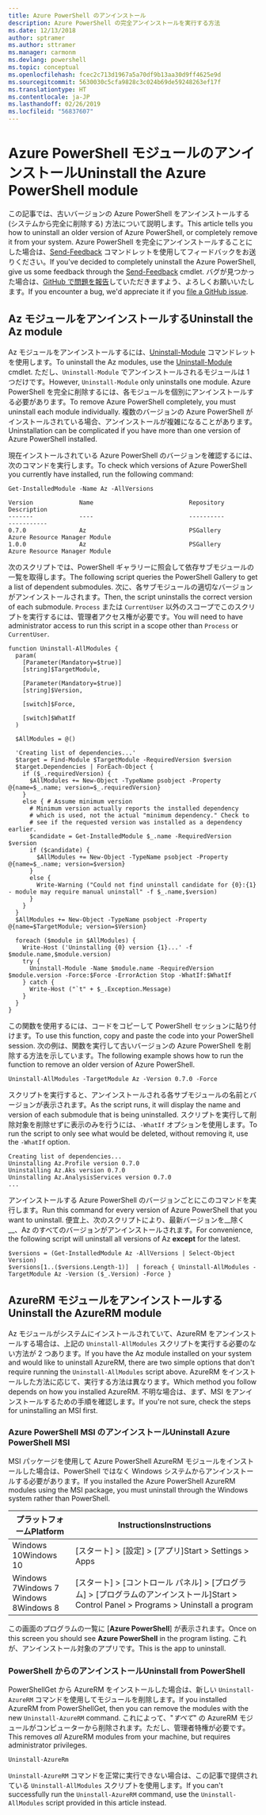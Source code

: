 ```yaml
---
title: Azure PowerShell のアンインストール
description: Azure PowerShell の完全アンインストールを実行する方法
ms.date: 12/13/2018
author: sptramer
ms.author: sttramer
ms.manager: carmonm
ms.devlang: powershell
ms.topic: conceptual
ms.openlocfilehash: fcec2c713d1967a5a70df9b13aa30d9ff4625e9d
ms.sourcegitcommit: 5630030c5cfa9828c3c024b69de59248263ef17f
ms.translationtype: HT
ms.contentlocale: ja-JP
ms.lasthandoff: 02/26/2019
ms.locfileid: "56837607"
---
```

# <a name="uninstall-the-azure-powershell-module"></a><span data-ttu-id="09e5a-103">Azure PowerShell モジュールのアンインストール</span><span class="sxs-lookup"><span data-stu-id="09e5a-103">Uninstall the Azure PowerShell module</span></span>

<span data-ttu-id="09e5a-104">この記事では、古いバージョンの Azure PowerShell をアンインストールする (システムから完全に削除する) 方法について説明します。</span><span class="sxs-lookup"><span data-stu-id="09e5a-104">This article tells you how to uninstall an older version of Azure PowerShell, or completely remove it from your system.</span></span> <span data-ttu-id="09e5a-105">Azure PowerShell を完全にアンインストールすることにした場合は、[Send-Feedback](/powershell/module/az.accounts/send-feedback) コマンドレットを使用してフィードバックをお送りください。</span><span class="sxs-lookup"><span data-stu-id="09e5a-105">If you've decided to completely uninstall the Azure PowerShell, give us some feedback through the [Send-Feedback](/powershell/module/az.accounts/send-feedback) cmdlet.</span></span>
<span data-ttu-id="09e5a-106">バグが見つかった場合は、[GitHub で問題を報告](https://github.com/azure/azure-powershell/issues)していただきますよう、よろしくお願いいたします。</span><span class="sxs-lookup"><span data-stu-id="09e5a-106">If you encounter a bug, we'd appreciate it if you [file a GitHub issue](https://github.com/azure/azure-powershell/issues).</span></span>

## <a name="uninstall-the-az-module"></a><span data-ttu-id="09e5a-107">Az モジュールをアンインストールする</span><span class="sxs-lookup"><span data-stu-id="09e5a-107">Uninstall the Az module</span></span>

<span data-ttu-id="09e5a-108">Az モジュールをアンインストールするには、[Uninstall-Module](/powershell/module/powershellget/uninstall-module) コマンドレットを使用します。</span><span class="sxs-lookup"><span data-stu-id="09e5a-108">To uninstall the Az modules, use the [Uninstall-Module](/powershell/module/powershellget/uninstall-module) cmdlet.</span></span> <span data-ttu-id="09e5a-109">ただし、`Uninstall-Module` でアンインストールされるモジュールは 1 つだけです。</span><span class="sxs-lookup"><span data-stu-id="09e5a-109">However, `Uninstall-Module` only uninstalls one module.</span></span> <span data-ttu-id="09e5a-110">Azure PowerShell を完全に削除するには、各モジュールを個別にアンインストールする必要があります。</span><span class="sxs-lookup"><span data-stu-id="09e5a-110">To remove Azure PowerShell completely, you must uninstall each module individually.</span></span> <span data-ttu-id="09e5a-111">複数のバージョンの Azure PowerShell がインストールされている場合、アンインストールが複雑になることがあります。</span><span class="sxs-lookup"><span data-stu-id="09e5a-111">Uninstallation can be complicated if you have more than one version of Azure PowerShell installed.</span></span>

<span data-ttu-id="09e5a-112">現在インストールされている Azure PowerShell のバージョンを確認するには、次のコマンドを実行します。</span><span class="sxs-lookup"><span data-stu-id="09e5a-112">To check which versions of Azure PowerShell you currently have installed, run the following command:</span></span>

```powershell-interactive
Get-InstalledModule -Name Az -AllVersions
```

```output
Version             Name                           Repository           Description
-------             ----                           ----------           -----------
0.7.0               Az                             PSGallery            Azure Resource Manager Module
1.0.0               Az                             PSGallery            Azure Resource Manager Module
```

<span data-ttu-id="09e5a-113">次のスクリプトでは、PowerShell ギャラリーに照会して依存サブモジュールの一覧を取得します。</span><span class="sxs-lookup"><span data-stu-id="09e5a-113">The following script queries the PowerShell Gallery to get a list of dependent submodules.</span></span> <span data-ttu-id="09e5a-114">次に、各サブモジュールの適切なバージョンがアンインストールされます。</span><span class="sxs-lookup"><span data-stu-id="09e5a-114">Then, the script uninstalls the correct version of each submodule.</span></span> <span data-ttu-id="09e5a-115">`Process` または `CurrentUser` 以外のスコープでこのスクリプトを実行するには、管理者アクセス権が必要です。</span><span class="sxs-lookup"><span data-stu-id="09e5a-115">You will need to have administrator access to run this script in a scope other than `Process` or `CurrentUser`.</span></span>

```powershell-interactive
function Uninstall-AllModules {
  param(
    [Parameter(Mandatory=$true)]
    [string]$TargetModule,

    [Parameter(Mandatory=$true)]
    [string]$Version,

    [switch]$Force,

    [switch]$WhatIf
  )
  
  $AllModules = @()
  
  'Creating list of dependencies...'
  $target = Find-Module $TargetModule -RequiredVersion $version
  $target.Dependencies | ForEach-Object {
    if ($_.requiredVersion) {
      $AllModules += New-Object -TypeName psobject -Property @{name=$_.name; version=$_.requiredVersion}
    }
    else { # Assume minimum version
      # Minimum version actually reports the installed dependency
      # which is used, not the actual "minimum dependency." Check to
      # see if the requested version was installed as a dependency earlier.
      $candidate = Get-InstalledModule $_.name -RequiredVersion $version
      if ($candidate) {
        $AllModules += New-Object -TypeName psobject -Property @{name=$_.name; version=$version}
      }
      else {
        Write-Warning ("Could not find uninstall candidate for {0}:{1} - module may require manual uninstall" -f $_.name,$version)
      }
    }
  }
  $AllModules += New-Object -TypeName psobject -Property @{name=$TargetModule; version=$Version}

  foreach ($module in $AllModules) {
    Write-Host ('Uninstalling {0} version {1}...' -f $module.name,$module.version)
    try {
      Uninstall-Module -Name $module.name -RequiredVersion $module.version -Force:$Force -ErrorAction Stop -WhatIf:$WhatIf
    } catch {
      Write-Host ("`t" + $_.Exception.Message)
    }
  }
}
```

<span data-ttu-id="09e5a-116">この関数を使用するには、コードをコピーして PowerShell セッションに貼り付けます。</span><span class="sxs-lookup"><span data-stu-id="09e5a-116">To use this function, copy and paste the code into your PowerShell session.</span></span> <span data-ttu-id="09e5a-117">次の例は、関数を実行して古いバージョンの Azure PowerShell を削除する方法を示しています。</span><span class="sxs-lookup"><span data-stu-id="09e5a-117">The following example shows how to run the function to remove an older version of Azure PowerShell.</span></span>

```powershell-interactive
Uninstall-AllModules -TargetModule Az -Version 0.7.0 -Force
```

<span data-ttu-id="09e5a-118">スクリプトを実行すると、アンインストールされる各サブモジュールの名前とバージョンが表示されます。</span><span class="sxs-lookup"><span data-stu-id="09e5a-118">As the script runs, it will display the name and version of each submodule that is being uninstalled.</span></span> <span data-ttu-id="09e5a-119">スクリプトを実行して削除対象を削除せずに表示のみを行うには、`-WhatIf` オプションを使用します。</span><span class="sxs-lookup"><span data-stu-id="09e5a-119">To run the script to only see what would be deleted, without removing it, use the `-WhatIf` option.</span></span>

```output
Creating list of dependencies...
Uninstalling Az.Profile version 0.7.0
Uninstalling Az.Aks version 0.7.0
Uninstalling Az.AnalysisServices version 0.7.0
...
```

<span data-ttu-id="09e5a-120">アンインストールする Azure PowerShell のバージョンごとにこのコマンドを実行します。</span><span class="sxs-lookup"><span data-stu-id="09e5a-120">Run this command for every version of Azure PowerShell that you want to uninstall.</span></span> <span data-ttu-id="09e5a-121">便宜上、次のスクリプトにより、最新バージョンを__除く__、Az のすべてのバージョンがアンインストールされます。</span><span class="sxs-lookup"><span data-stu-id="09e5a-121">For convenience, the following script will uninstall all versions of Az __except__ for the latest.</span></span>

```powershell-interactive
$versions = (Get-InstalledModule Az -AllVersions | Select-Object Version)
$versions[1..($versions.Length-1)]  | foreach { Uninstall-AllModules -TargetModule Az -Version ($_.Version) -Force }
```

## <a name="uninstall-the-azurerm-module"></a><span data-ttu-id="09e5a-122">AzureRM モジュールをアンインストールする</span><span class="sxs-lookup"><span data-stu-id="09e5a-122">Uninstall the AzureRM module</span></span>

<span data-ttu-id="09e5a-123">Az モジュールがシステムにインストールされていて、AzureRM をアンインストールする場合は、上記の `Uninstall-AllModules` スクリプトを実行する必要のない方法が 2 つあります。</span><span class="sxs-lookup"><span data-stu-id="09e5a-123">If you have the Az module installed on your system and would like to uninstall AzureRM, there are two simple options that don't require running the `Uninstall-AllModules` script above.</span></span> <span data-ttu-id="09e5a-124">AzureRM をインストールした方法に応じて、実行する方法は異なります。</span><span class="sxs-lookup"><span data-stu-id="09e5a-124">Which method you follow depends on how you installed AzureRM.</span></span>
<span data-ttu-id="09e5a-125">不明な場合は、まず、MSI をアンインストールするための手順を確認します。</span><span class="sxs-lookup"><span data-stu-id="09e5a-125">If you're not sure, check the steps for uninstalling an MSI first.</span></span>

### <a name="uninstall-azure-powershell-msi"></a><span data-ttu-id="09e5a-126">Azure PowerShell MSI のアンインストール</span><span class="sxs-lookup"><span data-stu-id="09e5a-126">Uninstall Azure PowerShell MSI</span></span>

<span data-ttu-id="09e5a-127">MSI パッケージを使用して Azure PowerShell AzureRM モジュールをインストールした場合は、PowerShell ではなく Windows システムからアンインストールする必要があります。</span><span class="sxs-lookup"><span data-stu-id="09e5a-127">If you installed the Azure PowerShell AzureRM modules using the MSI package, you must uninstall through the Windows system rather than PowerShell.</span></span>

| <span data-ttu-id="09e5a-128">プラットフォーム</span><span class="sxs-lookup"><span data-stu-id="09e5a-128">Platform</span></span> | <span data-ttu-id="09e5a-129">Instructions</span><span class="sxs-lookup"><span data-stu-id="09e5a-129">Instructions</span></span> |
|----------|--------------|
| <span data-ttu-id="09e5a-130">Windows 10</span><span class="sxs-lookup"><span data-stu-id="09e5a-130">Windows 10</span></span> | <span data-ttu-id="09e5a-131">[スタート] > [設定] > [アプリ]</span><span class="sxs-lookup"><span data-stu-id="09e5a-131">Start > Settings > Apps</span></span> |
| <span data-ttu-id="09e5a-132">Windows 7</span><span class="sxs-lookup"><span data-stu-id="09e5a-132">Windows 7</span></span> </br><span data-ttu-id="09e5a-133">Windows 8</span><span class="sxs-lookup"><span data-stu-id="09e5a-133">Windows 8</span></span> | <span data-ttu-id="09e5a-134">[スタート] > [コントロール パネル] > [プログラム] > [プログラムのアンインストール]</span><span class="sxs-lookup"><span data-stu-id="09e5a-134">Start > Control Panel > Programs > Uninstall a program</span></span> |

<span data-ttu-id="09e5a-135">この画面のプログラムの一覧に [__Azure PowerShell__] が表示されます。</span><span class="sxs-lookup"><span data-stu-id="09e5a-135">Once on this screen you should see __Azure PowerShell__ in the program listing.</span></span> <span data-ttu-id="09e5a-136">これが、アンインストール対象のアプリです。</span><span class="sxs-lookup"><span data-stu-id="09e5a-136">This is the app to uninstall.</span></span>

### <a name="uninstall-from-powershell"></a><span data-ttu-id="09e5a-137">PowerShell からのアンインストール</span><span class="sxs-lookup"><span data-stu-id="09e5a-137">Uninstall from PowerShell</span></span>

<span data-ttu-id="09e5a-138">PowerShellGet から AzureRM をインストールした場合は、新しい `Uninstall-AzureRM` コマンドを使用してモジュールを削除します。</span><span class="sxs-lookup"><span data-stu-id="09e5a-138">If you installed AzureRM from PowerShellGet, then you can remove the modules with the new `Uninstall-AzureRM` command.</span></span> <span data-ttu-id="09e5a-139">これによって、"_すべて_" の AzureRM モジュールがコンピューターから削除されます。ただし、管理者特権が必要です。</span><span class="sxs-lookup"><span data-stu-id="09e5a-139">This removes _all_ AzureRM modules from your machine, but requires administrator privileges.</span></span>

```powershell-interactive
Uninstall-AzureRm
```

<span data-ttu-id="09e5a-140">`Uninstall-AzureRM` コマンドを正常に実行できない場合は、この記事で提供されている `Uninstall-AllModules` スクリプトを使用します。</span><span class="sxs-lookup"><span data-stu-id="09e5a-140">If you can't successfully run the `Uninstall-AzureRM` command, use the `Uninstall-AllModules` script provided in this article instead.</span></span>
